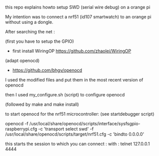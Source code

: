 this repo explains howto setup SWD (serial wire debug) on a orange pi

My intention was to connect a nrf51 (id107 smartwatch) to an orange pi without using a dongle.

After searching the net : 

(first you have to setup the GPIO)
- first install WiringOP https://github.com/zhaolei/WiringOP


(adapt openocd)
- https://github.com/bhgv/openocd

I used the modified files and put them in the most recent version of openocd 

then I used my_configure.sh (script) to configure openocd

(followed by make and make install)


to start openocd for the nrf51 microcontroller: (see startdebugger script)


openocd -f  /usr/local/share/openocd/scripts/interface/sysfsgpio-raspberrypi.cfg -c 'transport select swd'   -f /usr/local/share/openocd/scripts/target/nrf51.cfg -c 'bindto 0.0.0.0'


this starts the session to which you can connect : with : telnet 127.0.0.1 4444



